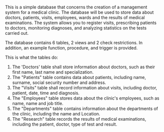 This is a simple database that concerns the creation of a management system for a medical clinic. The database will be used to store data about doctors, patients, 
visits, employees, wards and the results of medical examinations. The system allows you to register visits, prescribing patients to doctors, monitoring diagnoses, 
and analyzing statistics on the tests carried out. 

The database contains 6 tables, 2 views and 2 check restrictions. In addition, an example function, procedure, and trigger is provided.

This is what the tables do:
1. The 'Doctors' table shall store information about doctors, such as their first name, last name and
specialization.
2. The "Patients" table contains data about patients, including name, surname, social security number and address.
3. The "Visits" table shall record information about visits, including doctor, patient, date,
time and diagnosis.
4. The "Employees" table stores data about the clinic's employees, such as name,
name and job title.
5. The "Departments" table contains information about the departments of the clinic, including the name and
Location.
6. The "Research" table records the results of medical examinations, including the patient, doctor,
type of test and result.
